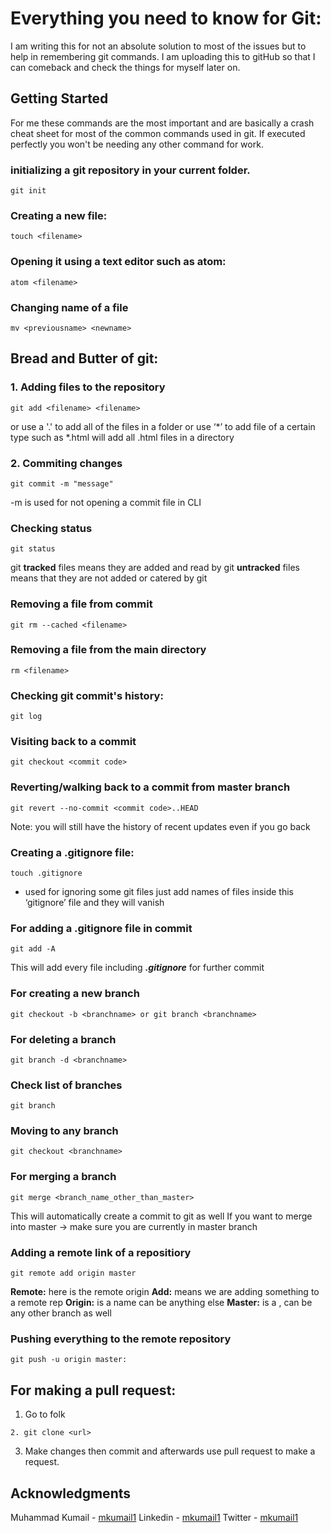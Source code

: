 # Everything you need to know for Git:

I am writing this for not an absolute solution to most of the issues but to help in remembering git commands. I am uploading this to gitHub so that I can comeback and check the things for myself later on.

## Getting Started

For me these commands are the most important and are basically a crash cheat sheet for most of the common commands used in git. If executed perfectly you won't be needing any other command for work.

### initializing a git repository in your current folder.

```
git init
```

### Creating a new file:

```
touch <filename>
```

### Opening it using a text editor such as atom:

```
atom <filename>
```

### Changing name of a file

```
mv <previousname> <newname>
```

## Bread and Butter of git:

### 1. Adding files to the repository

```
git add <filename> <filename> 
```
or use a '.' to add all of the files in a folder
or use ‘*’ to add file of a certain type such as *.html will add all .html files in a directory

### 2. Commiting changes

```
git commit -m "message"
```
-m is used for not opening a commit file in CLI

### Checking status

```
git status
```
git **tracked** files means they are added and read by git
**untracked** files means that they are not added or catered by git

### Removing a file from commit

```
git rm --cached <filename>
```

### Removing a file from the main directory
```
rm <filename>
```

### Checking git commit's history:

```
git log
```

### Visiting back to a commit

```
git checkout <commit code>
```

### Reverting/walking back to a commit from master branch 

```
git revert --no-commit <commit code>..HEAD
```
Note: you will still have the history of recent updates even if you go back

### Creating a .gitignore file: 

```
touch .gitignore
```
- used for ignoring some git files
just add names of files inside this ‘gitignore’ file and they will vanish

### For adding a .gitignore file in commit

```
git add -A
```
This will add every file including ***.gitignore*** for further commit

### For creating a new branch

```
git checkout -b <branchname> or git branch <branchname>
```

### For deleting a branch

```
git branch -d <branchname>
```

### Check list of branches

```
git branch
```

### Moving to any branch

```
git checkout <branchname>
```

### For merging a branch

```
git merge <branch_name_other_than_master>
```
This will automatically create a commit to git as well
If you want to merge into master -> make sure you are currently in master branch 

### Adding a remote link *<url>* of a repositiory

```
git remote add origin master
```
**Remote:** here is the remote origin
**Add:** means we are adding something to a remote rep
**Origin:** is a name can be anything else
**Master:** is a <branch name>, can be any other branch as well

### Pushing everything to the remote repository

```
git push -u origin master:
```

## For making a pull request:

1. Go to folk
```
2. git clone <url>
```
3. Make changes then commit and afterwards use pull request to make a request.

## Acknowledgments

Muhammad Kumail - [mkumail1](https://github.com/mkumail1)
Linkedin - [mkumail1](https://www.linkedin.com/in/mkumail1/)
Twitter - [mkumail1](https://www.twitter.com/mkumail)

